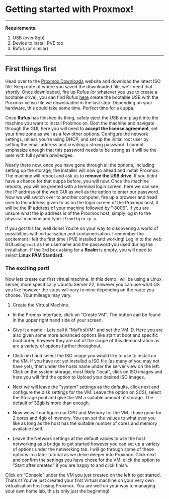 # Getting started with Proxmox!
---

**Requirements**:

1. USB (over 8gb)
2. Device to install PVE too
3. Rufus (or similar)

---

## First things first

Head over to the [Proxmox Downloads](https://www.proxmox.com/en/downloads) website and download the latest ISO file. Keep note of where you saved the downloaded file, we'll need that shortly. 
Once downloaded, fire up Rufus (or whatever you use to create a bootable drive), you can find Rufus [here](https://rufus.ie/en/) create the bootable USB with the Proxmox ve iso file we downloaded in the last step. Depending on your hardware, this could take some time. Perfect time for a cuppa. 

Once **Rufus** has finished its thing, safely eject the USB and plug it into the machine you want to install Proxmox on. Boot the machine and navigate through the GUI, here you will need to **accept the license agreement**, set your time zone as well as a few other options. Configure the network settings, unless you're using DHCP, and set up the initial root user by setting the email address and creating a strong password. I cannot emphasize enough that this password needs to be strong as it will be the user with full system priviledges. 

Nearly there now, once you have gone through all the options, including setting up the storage, the installer will now go ahead and install Proxmox. The machine will reboot and ask us to **remove the USB drive**. If you didnt have a chance for that cuppa before, you will now. Once the machine reboots, you will be greeted with a terminal login screen, here we can see the IP address of the web GUI as well as the option to enter our password. Now we will switch over to another computer, fire up a browser and head over to the  address given to us on the login screen of the Proxmox host, it will be the IP address of your machine followed by ":8006". If you are unsure what the ip address is of the Proxmox host, simply log in to the physical machine and tyoe ``` ifconfig ``` or ``` ip a ```.

If you got this far, well done! You're on your way to discovering a world of possibilties with virtualisation and containerisation. I remember the excitement i felt the first time i PVE installed and working!
Log in to the web GUI using ``` root ``` as the username and the password you used during the installation. If the 3rd box asking for a **Realm** is empty, you will need to select **Linux PAM Standard**. 

### The exciting part!

Now lets create our first virtual machine. In this demo i will be using a Linux server, more specifically Ubuntu Server 22, however you can use what OS you like however the steps will vary to mine depending on the route you choose. Your mileage may vary. 

1. Create the Virtual Machine. 

- In the Promox interface, click on "Create VM". The button can be found in the upper right hand side of your screen. 

- Give it a name - Lets call it "MyFirstVM" and set the VM ID. Here you are also given some more advanced options like start at boot and specific boot order, however they are out of the scope of this demonstration as are a variety of options further throughout. 

- Click next and select the ISO image you would like to use to install on the VM. If you have not yet installed a ISO file (as many of you may not have yet), then under the hosts name under the server view on the left. Click on the system storage, most likely "local", click on ISO images and here you will find the option to Upload your desired ISO images. 

- Next we will leave the "system" settings as the defaults, click next and configure the disk settings for the VM. Leave the option on SCSI, select the Storage pool and give the VM a suitable amount of storage. The default of 32gb is more than enough. 

- Now we will configure our CPU and Memory for the VM. I have gone for 2 cores and 4gb of memory. You can set the values to what ever you like as long as the host has the suitable number of cores and memory available itself. 

- Leave the Network settings at the default values to use the host networking as a bridge to get started however you can set up a variety of options under the networking tab. I will go through some of these options in a later tutorial as we delve deeper into Proxmox. Click next and confirm the settings you have chose for the VM, click the option to "Start after created" if you are happy to and click finish. 

Click on "Console" under the VM you just created on the left to get started. Thats it! You've just created your first Virtual machine on your very own virtualisation host using Proxmox. You are well on your way to managing your own home lab, this is only just the beginning! 

